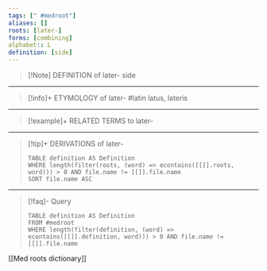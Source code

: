 ```yaml
---
tags: [" #medroot"]
aliases: []
roots: [later-]
forms: [combining]
alphabet:: L
definition: [side]
---
```

>[!Note] DEFINITION of later-
>side
_____
>[!info]+ ETYMOLOGY of later-
>#latin latus, lateris
_____
>[!example]+ RELATED TERMS to later-
>
_____
>[!tip]+ DERIVATIONS of later-
>```dataview
>TABLE definition AS Definition 
>WHERE length(filter(roots, (word) => econtains([[]].roots, word))) > 0 AND file.name != [[]].file.name
>SORT file.name ASC
>```
___
>[!faq]- Query
>```dataview
>TABLE definition AS Definition
>FROM #medroot
>WHERE length(filter(definition, (word) => econtains([[]].definition, word))) > 0 AND file.name != [[]].file.name
>```

[[Med roots dictionary]]